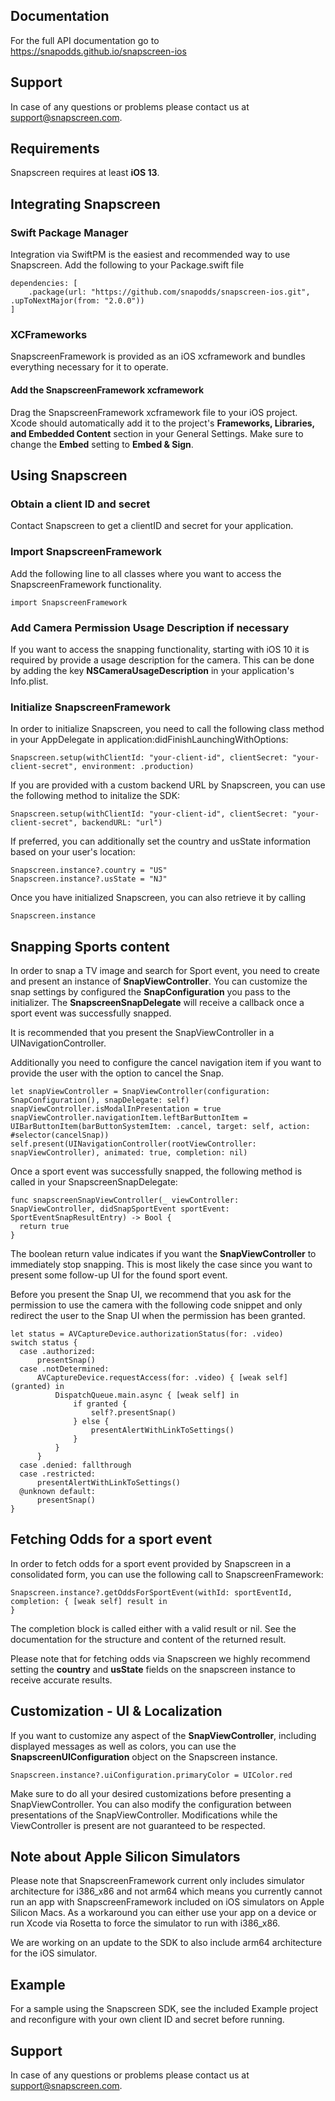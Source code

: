 ## Documentation

For the full API documentation go to https://snapodds.github.io/snapscreen-ios

## Support
In case of any questions or problems please contact us at [support@snapscreen.com](mailto:support@snapscreen.com).

## Requirements

Snapscreen requires at least **iOS 13**.

## Integrating Snapscreen

### Swift Package Manager

Integration via SwiftPM is the easiest and recommended way to use Snapscreen. Add the following to your Package.swift file

```
dependencies: [
    .package(url: "https://github.com/snapodds/snapscreen-ios.git", .upToNextMajor(from: "2.0.0"))
]
```

### XCFrameworks

SnapscreenFramework is provided as an iOS xcframework and bundles everything necessary for it to operate.

#### Add the SnapscreenFramework xcframework

Drag the SnapscreenFramework xcframework file to your iOS project. Xcode should automatically add it to the project's **Frameworks, Libraries, and Embedded Content** section in your General Settings. Make sure to change the **Embed** setting to **Embed & Sign**.

## Using Snapscreen

### Obtain a client ID and secret

Contact Snapscreen to get a clientID and secret for your application.

### Import SnapscreenFramework

Add the following line to all classes where you want to access the SnapscreenFramework functionality.

```
import SnapscreenFramework
```

### Add Camera Permission Usage Description if necessary

If you want to access the snapping functionality, starting with iOS 10 it is required by provide a usage description for the camera. This can be done by adding the key **NSCameraUsageDescription** in your application's Info.plist.

### Initialize SnapscreenFramework

In order to initialize Snapscreen, you need to call the following class method in your AppDelegate in application:didFinishLaunchingWithOptions:

```
Snapscreen.setup(withClientId: "your-client-id", clientSecret: "your-client-secret", environment: .production)
```

If you are provided with a custom backend URL by Snapscreen, you can use the following method to initalize the SDK:

```
Snapscreen.setup(withClientId: "your-client-id", clientSecret: "your-client-secret", backendURL: "url")
```

If preferred, you can additionally set the country and usState information based on your user's location:

```
Snapscreen.instance?.country = "US"
Snapscreen.instance?.usState = "NJ"
```

Once you have initialized Snapscreen, you can also retrieve it by calling

```
Snapscreen.instance
```

## Snapping Sports content

In order to snap a TV image and search for Sport event, you need to create and present an instance of **SnapViewController**. You can customize the snap settings by configured the **SnapConfiguration** you pass to the initializer. The **SnapscreenSnapDelegate** will receive a callback once a sport event was successfully snapped.

It is recommended that you present the SnapViewController in a UINavigationController. 

Additionally you need to configure the cancel navigation item if you want to provide the user with the option to cancel the Snap.


```
let snapViewController = SnapViewController(configuration: SnapConfiguration(), snapDelegate: self)
snapViewController.isModalInPresentation = true
snapViewController.navigationItem.leftBarButtonItem = UIBarButtonItem(barButtonSystemItem: .cancel, target: self, action: #selector(cancelSnap))
self.present(UINavigationController(rootViewController: snapViewController), animated: true, completion: nil)
```

Once a sport event was successfully snapped, the following method is called in your SnapscreenSnapDelegate:

```
func snapscreenSnapViewController(_ viewController: SnapViewController, didSnapSportEvent sportEvent: SportEventSnapResultEntry) -> Bool {
  return true
}
```

The boolean return value indicates if you want the **SnapViewController** to immediately stop snapping. This is most likely the case since you want to present some follow-up UI for the found sport event.

Before you present the Snap UI, we recommend that you ask for the permission to use the camera with the following code snippet and only redirect the user to the Snap UI when the permission has been granted.

```
let status = AVCaptureDevice.authorizationStatus(for: .video)
switch status {
  case .authorized:
      presentSnap()
  case .notDetermined:
      AVCaptureDevice.requestAccess(for: .video) { [weak self] (granted) in
          DispatchQueue.main.async { [weak self] in
              if granted {
                  self?.presentSnap()
              } else {
                  presentAlertWithLinkToSettings()
              }
          }
      }
  case .denied: fallthrough
  case .restricted:
      presentAlertWithLinkToSettings()
  @unknown default:
      presentSnap()
}
```

## Fetching Odds for a sport event

In order to fetch odds for a sport event provided by Snapscreen in a consolidated form, you can use the following call to SnapscreenFramework:

```
Snapscreen.instance?.getOddsForSportEvent(withId: sportEventId, completion: { [weak self] result in
}
```

The completion block is called either with a valid result or nil. See the documentation for the structure and content of the returned result.

Please note that for fetching odds via Snapscreen we highly recommend setting the **country** and **usState** fields on the snapscreen instance to receive accurate results.

## Customization - UI & Localization

If you want to customize any aspect of the **SnapViewController**, including displayed messages as well as colors, you can use the **SnapscreenUIConfiguration** object on the Snapscreen instance.

```
Snapscreen.instance?.uiConfiguration.primaryColor = UIColor.red
```

Make sure to do all your desired customizations before presenting a SnapViewController.
You can also modify the configuration between presentations of the SnapViewController. Modifications while the ViewController is present are not guaranteed to be respected.

## Note about Apple Silicon Simulators

Please note that SnapscreenFramework current only includes simulator architecture for i386_x86 and not arm64 which means you currently cannot run an app with SnapscreenFramework included on iOS simulators on Apple Silicon Macs. As a workaround you can either use your app on a device or run Xcode via Rosetta to force the simulator to run with i386_x86.

We are working on an update to the SDK to also include arm64 architecture for the iOS simulator.

## Example

For a sample using the Snapscreen SDK, see the included Example project and reconfigure with your own client ID and secret before running.

## Support

In case of any questions or problems please contact us at [support@snapscreen.com](mailto:support@snapscreen.com).
